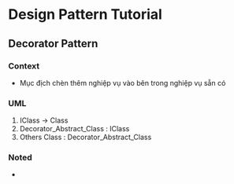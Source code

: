 # Design Pattern Tutorial
## Decorator Pattern
### Context 
- Mục địch chèn thêm nghiệp vụ vào bên trong nghiệp vụ sẵn có
### UML
1. IClass -> Class
2. Decorator_Abstract_Class : IClass
3. Others Class : Decorator_Abstract_Class
### Noted
- 